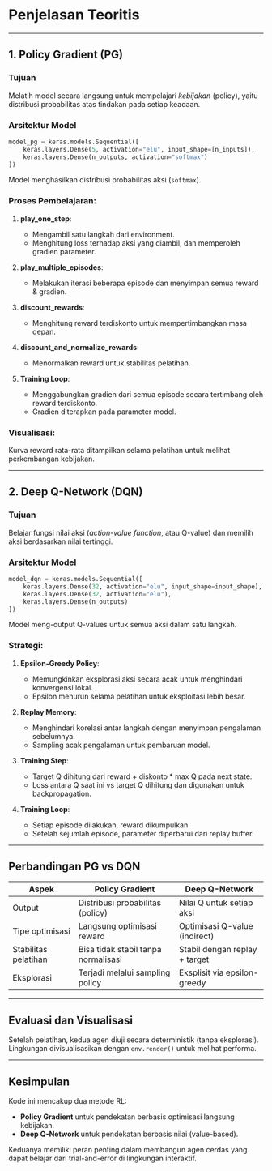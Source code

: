 # Penjelasan Teoritis

---

## 1. **Policy Gradient (PG)**

### Tujuan

Melatih model secara langsung untuk mempelajari *kebijakan* (policy), yaitu distribusi probabilitas atas tindakan pada setiap keadaan.

### Arsitektur Model

```python
model_pg = keras.models.Sequential([
    keras.layers.Dense(5, activation="elu", input_shape=[n_inputs]),
    keras.layers.Dense(n_outputs, activation="softmax")
])
```

Model menghasilkan distribusi probabilitas aksi (`softmax`).

### Proses Pembelajaran:

1. **play\_one\_step**:

   * Mengambil satu langkah dari environment.
   * Menghitung loss terhadap aksi yang diambil, dan memperoleh gradien parameter.

2. **play\_multiple\_episodes**:

   * Melakukan iterasi beberapa episode dan menyimpan semua reward & gradien.

3. **discount\_rewards**:

   * Menghitung reward terdiskonto untuk mempertimbangkan masa depan.

4. **discount\_and\_normalize\_rewards**:

   * Menormalkan reward untuk stabilitas pelatihan.

5. **Training Loop**:

   * Menggabungkan gradien dari semua episode secara tertimbang oleh reward terdiskonto.
   * Gradien diterapkan pada parameter model.

### Visualisasi:

Kurva reward rata-rata ditampilkan selama pelatihan untuk melihat perkembangan kebijakan.

---

## 2. **Deep Q-Network (DQN)**

### Tujuan

Belajar fungsi nilai aksi (*action-value function*, atau Q-value) dan memilih aksi berdasarkan nilai tertinggi.

### Arsitektur Model

```python
model_dqn = keras.models.Sequential([
    keras.layers.Dense(32, activation="elu", input_shape=input_shape),
    keras.layers.Dense(32, activation="elu"),
    keras.layers.Dense(n_outputs)
])
```

Model meng-output Q-values untuk semua aksi dalam satu langkah.

### Strategi:

1. **Epsilon-Greedy Policy**:

   * Memungkinkan eksplorasi aksi secara acak untuk menghindari konvergensi lokal.
   * Epsilon menurun selama pelatihan untuk eksploitasi lebih besar.

2. **Replay Memory**:

   * Menghindari korelasi antar langkah dengan menyimpan pengalaman sebelumnya.
   * Sampling acak pengalaman untuk pembaruan model.

3. **Training Step**:

   * Target Q dihitung dari reward + diskonto \* max Q pada next state.
   * Loss antara Q saat ini vs target Q dihitung dan digunakan untuk backpropagation.

4. **Training Loop**:

   * Setiap episode dilakukan, reward dikumpulkan.
   * Setelah sejumlah episode, parameter diperbarui dari replay buffer.

---

## Perbandingan PG vs DQN

| Aspek                | Policy Gradient                     | Deep Q-Network                |
| -------------------- | ----------------------------------- | ----------------------------- |
| Output               | Distribusi probabilitas (policy)    | Nilai Q untuk setiap aksi     |
| Tipe optimisasi      | Langsung optimisasi reward          | Optimisasi Q-value (indirect) |
| Stabilitas pelatihan | Bisa tidak stabil tanpa normalisasi | Stabil dengan replay + target |
| Eksplorasi           | Terjadi melalui sampling policy     | Eksplisit via epsilon-greedy  |

---

## Evaluasi dan Visualisasi

Setelah pelatihan, kedua agen diuji secara deterministik (tanpa eksplorasi). Lingkungan divisualisasikan dengan `env.render()` untuk melihat performa.

---

## Kesimpulan

Kode ini mencakup dua metode RL:

* **Policy Gradient** untuk pendekatan berbasis optimisasi langsung kebijakan.
* **Deep Q-Network** untuk pendekatan berbasis nilai (value-based).

Keduanya memiliki peran penting dalam membangun agen cerdas yang dapat belajar dari trial-and-error di lingkungan interaktif.
